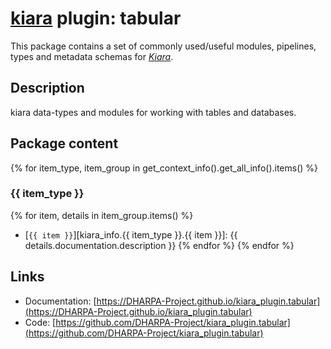# [**kiara**](https://dharpa.org/kiara.documentation) plugin: tabular

This package contains a set of commonly used/useful modules, pipelines, types and metadata schemas for [*Kiara*](https://github.com/DHARPA-project/kiara).

## Description

kiara data-types and modules for working with tables and databases.

## Package content

{% for item_type, item_group in get_context_info().get_all_info().items() %}

### {{ item_type }}
{% for item, details in item_group.items() %}
- [`{{ item }}`][kiara_info.{{ item_type }}.{{ item }}]: {{ details.documentation.description }}
{% endfor %}
{% endfor %}

## Links

 - Documentation: [https://DHARPA-Project.github.io/kiara_plugin.tabular](https://DHARPA-Project.github.io/kiara_plugin.tabular)
 - Code: [https://github.com/DHARPA-Project/kiara_plugin.tabular](https://github.com/DHARPA-Project/kiara_plugin.tabular)
